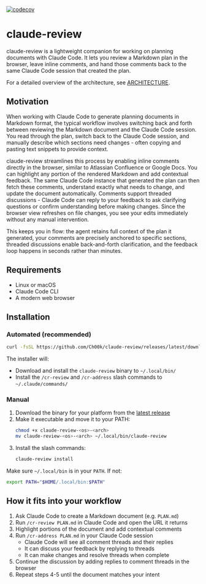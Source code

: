 [![codecov](https://codecov.io/gh/Ch00k/claude-review/graph/badge.svg?token=VFe48YCOtf)](https://codecov.io/gh/Ch00k/claude-review)

# claude-review

claude-review is a lightweight companion for working on planning documents with Claude Code. It lets you review a
Markdown plan in the browser, leave inline comments, and hand those comments back to the same Claude Code session that
created the plan.

For a detailed overview of the architecture, see [ARCHITECTURE](ARCHITECTURE.md).

## Motivation

When working with Claude Code to generate planning documents in Markdown format, the typical workflow involves switching
back and forth between reviewing the Markdown document and the Claude Code session. You read through the plan, switch
back to the Claude Code session, and manually describe which sections need changes - often copying and pasting text
snippets to provide context.

claude-review streamlines this process by enabling inline comments directly in the browser, similar to Atlassian
Confluence or Google Docs. You can highlight any portion of the rendered Markdown and add contextual feedback. The same
Claude Code instance that generated the plan can then fetch these comments, understand exactly what needs to change, and
update the document automatically. Comments support threaded discussions - Claude Code can reply to your feedback to ask
clarifying questions or confirm understanding before making changes. Since the browser view refreshes on file changes,
you see your edits immediately without any manual intervention.

This keeps you in flow: the agent retains full context of the plan it generated, your comments are precisely anchored to
specific sections, threaded discussions enable back-and-forth clarification, and the feedback loop happens in seconds
rather than minutes.

## Requirements

- Linux or macOS
- Claude Code CLI
- A modern web browser

## Installation

### Automated (recommended)

```bash
curl -fsSL https://github.com/Ch00k/claude-review/releases/latest/download/install.sh | bash
```

The installer will:
- Download and install the `claude-review` binary to `~/.local/bin/`
- Install the `/cr-review` and `/cr-address` slash commands to `~/.claude/commands/`

### Manual

1. Download the binary for your platform from the [latest release](https://github.com/Ch00k/claude-review/releases/latest)
2. Make it executable and move it to your PATH:
   ```bash
   chmod +x claude-review-<os>-<arch>
   mv claude-review-<os>-<arch> ~/.local/bin/claude-review
   ```
3. Install the slash commands:
   ```bash
   claude-review install
   ```

Make sure `~/.local/bin` is in your `PATH`. If not:
```bash
export PATH="$HOME/.local/bin:$PATH"
```

## How it fits into your workflow
1. Ask Claude Code to create a Markdown document (e.g. `PLAN.md`)
2. Run `/cr-review PLAN.md` in Claude Code and open the URL it returns
3. Highlight portions of the document and add contextual comments
4. Run `/cr-address PLAN.md` in your Claude Code session
   - Claude Code will see all comment threads and their replies
   - It can discuss your feedback by replying to threads
   - It can make changes and resolve threads when complete
5. Continue the discussion by adding replies to comment threads in the browser
6. Repeat steps 4-5 until the document matches your intent
